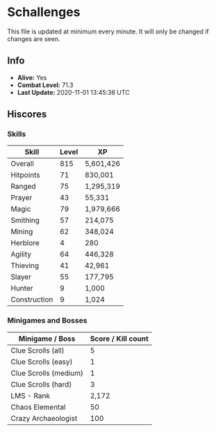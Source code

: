 # Schallenges

This file is updated at minimum every minute. It will only be changed if changes are seen.

## Info

 - **Alive:** Yes
 - **Combat Level:** 71.3
 - **Last Update:** 2020-11-01 13:45:36 UTC

## Hiscores

### Skills

| Skill | Level | XP |
|--|--|--|
| Overall | 815 | 5,601,426 |
| Hitpoints | 71 | 830,001 |
| Ranged | 75 | 1,295,319 |
| Prayer | 43 | 55,331 |
| Magic | 79 | 1,979,666 |
| Smithing | 57 | 214,075 |
| Mining | 62 | 348,024 |
| Herblore | 4 | 280 |
| Agility | 64 | 446,328 |
| Thieving | 41 | 42,961 |
| Slayer | 55 | 177,795 |
| Hunter | 9 | 1,000 |
| Construction | 9 | 1,024 |

### Minigames and Bosses

| Minigame / Boss | Score / Kill count |
|--|--|
| Clue Scrolls (all) | 5 |
| Clue Scrolls (easy) | 1 |
| Clue Scrolls (medium) | 1 |
| Clue Scrolls (hard) | 3 |
| LMS - Rank | 2,172 |
| Chaos Elemental | 50 |
| Crazy Archaeologist | 100 |
